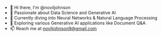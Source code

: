 - 👋 Hi there, I'm @noviljohnson
- 👀 Passionate about Data Science and Generative AI
- 🌱 Currently diving into Neural Networks & Natural Language Processing
- 💞️ Exploring various Generative AI applications like Document Q&A
- 📫 Reach me at noviljohnson9@gmail.com
<!---
noviljohnson/noviljohnson is a ✨ special ✨ repository because its `README.md` (this file) appears on your GitHub profile.
You can click the Preview link to take a look at your changes.
--->
